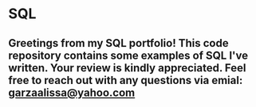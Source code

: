 # SQL

## Greetings from my SQL portfolio! This code repository contains some examples of SQL I've written. Your review is kindly appreciated. Feel free to reach out with any questions via emial: garzaalissa@yahoo.com
